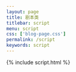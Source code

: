 ```yaml
---
layout: page
title: 剧本类
titlebar: script
menu: script
css: ['blog-page.css']
permalink: /script
keywords: script
---
```


{% include script.html %}